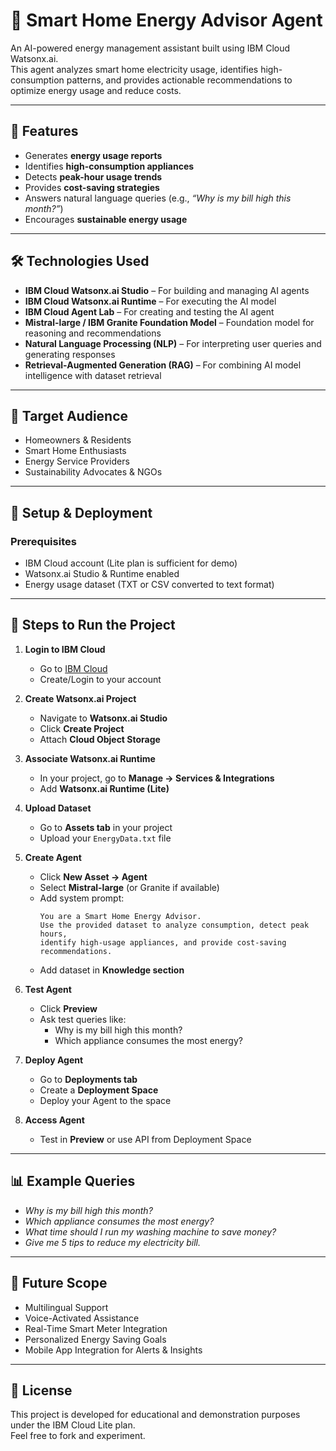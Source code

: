# 🔌 Smart Home Energy Advisor Agent  
An AI-powered energy management assistant built using IBM Cloud Watsonx.ai.  
This agent analyzes smart home electricity usage, identifies high-consumption patterns, and provides actionable recommendations to optimize energy usage and reduce costs.

---

## 📌 Features
- Generates **energy usage reports**  
- Identifies **high-consumption appliances**  
- Detects **peak-hour usage trends**  
- Provides **cost-saving strategies**  
- Answers natural language queries (e.g., *“Why is my bill high this month?”*)  
- Encourages **sustainable energy usage**

---

## 🛠️ Technologies Used
- **IBM Cloud Watsonx.ai Studio** – For building and managing AI agents  
- **IBM Cloud Watsonx.ai Runtime** – For executing the AI model  
- **IBM Cloud Agent Lab** – For creating and testing the AI agent  
- **Mistral-large / IBM Granite Foundation Model** – Foundation model for reasoning and recommendations  
- **Natural Language Processing (NLP)** – For interpreting user queries and generating responses  
- **Retrieval-Augmented Generation (RAG)** – For combining AI model intelligence with dataset retrieval

---

## 🎯 Target Audience
- Homeowners & Residents  
- Smart Home Enthusiasts  
- Energy Service Providers  
- Sustainability Advocates & NGOs  

---

## 🚀 Setup & Deployment
### **Prerequisites**
- IBM Cloud account (Lite plan is sufficient for demo)
- Watsonx.ai Studio & Runtime enabled
- Energy usage dataset (TXT or CSV converted to text format)

---

## 📝 Steps to Run the Project
1. **Login to IBM Cloud**  
   - Go to [IBM Cloud](https://cloud.ibm.com)  
   - Create/Login to your account  

2. **Create Watsonx.ai Project**  
   - Navigate to **Watsonx.ai Studio**  
   - Click **Create Project**  
   - Attach **Cloud Object Storage**  

3. **Associate Watsonx.ai Runtime**  
   - In your project, go to **Manage → Services & Integrations**  
   - Add **Watsonx.ai Runtime (Lite)**  

4. **Upload Dataset**  
   - Go to **Assets tab** in your project  
   - Upload your `EnergyData.txt` file  

5. **Create Agent**  
   - Click **New Asset → Agent**  
   - Select **Mistral-large** (or Granite if available)  
   - Add system prompt:
     ```
     You are a Smart Home Energy Advisor.
     Use the provided dataset to analyze consumption, detect peak hours, 
     identify high-usage appliances, and provide cost-saving recommendations.
     ```
   - Add dataset in **Knowledge section**  

6. **Test Agent**  
   - Click **Preview**  
   - Ask test queries like:
     - Why is my bill high this month?
     - Which appliance consumes the most energy?

7. **Deploy Agent**  
   - Go to **Deployments tab**  
   - Create a **Deployment Space**  
   - Deploy your Agent to the space  

8. **Access Agent**  
   - Test in **Preview** or use API from Deployment Space  

---

## 📊 Example Queries
- *Why is my bill high this month?*  
- *Which appliance consumes the most energy?*  
- *What time should I run my washing machine to save money?*  
- *Give me 5 tips to reduce my electricity bill.*  

---

## 📌 Future Scope
- Multilingual Support  
- Voice-Activated Assistance  
- Real-Time Smart Meter Integration  
- Personalized Energy Saving Goals  
- Mobile App Integration for Alerts & Insights  

---

## 📜 License
This project is developed for educational and demonstration purposes under the IBM Cloud Lite plan.  
Feel free to fork and experiment.




